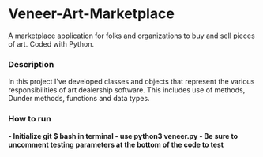 # Veneer-Art-Marketplace
A marketplace application for folks and organizations to buy and sell pieces of art. Coded with Python.


<h3><b>Description</h3></b>
In this project I've developed classes and objects that represent the various responsibilities of art dealership software.
This includes use of methods, Dunder methods, functions and data types.


<h3><b>How to run</h3><b>
- Initialize git $ bash in terminal
- use python3 veneer.py
- Be sure to uncomment testing parameters at the bottom of the code to test

